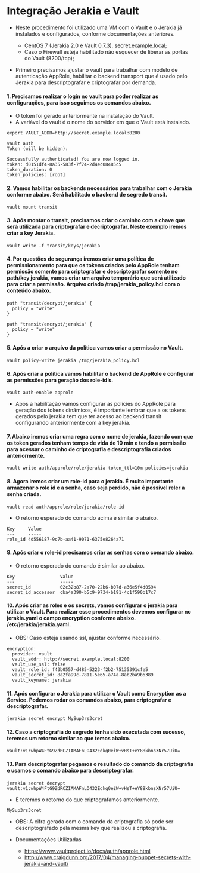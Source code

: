 # Integração Jerakia e Vault

- Neste procedimento foi utilizado uma VM com o Vault e o Jerakia já instalados e configurados, conforme documentações anteriores.

  - CentOS 7 (Jerakia 2.0 e Vault 0.7.3). secret.example.local;
  - Caso o Firewall esteja habilitado não esquecer de liberar as portas do Vault (8200/tcp);

- Primeiro precisamos ajustar o vault para trabalhar com modelo de autenticação AppRole, habilitar o backend transport que é usado pelo Jerakia para descriptografar e criptografar por demanda.

#### 1. Precisamos realizar o login no vault para poder realizar as configurações, para isso seguimos os comandos abaixo.

   - O token foi gerado anteriormente na instalação do Vault.
   - A variável do vault é o nome do servidor em que o Vault está instalado.

```shell
export VAULT_ADDR=http://secret.example.local:8200

vault auth
Token (will be hidden): 

Successfully authenticated! You are now logged in.
token: d0151df4-8a35-583f-7f74-2d4ec08485c5
token_duration: 0
token_policies: [root]
```

#### 2. Vamos habilitar os backends necessários para trabalhar com o Jerakia conforme abaixo. Será habilitado o backend de segredo transit.

```shell
vault mount transit
```

#### 3. Após montar o transit, precisamos criar o caminho com a chave que será utilizada para criptografar e decriptografar. Neste exemplo iremos criar a key Jerakia.

```shell
vault write -f transit/keys/jerakia
```

#### 4. Por questões de segurança iremos criar uma política de permissionamento para que os tokens criados pelo AppRole tenham permissão somente para criptografar e descriptografar somente no path/key jerakia, vamos criar um arquivo temporário que será utilizado para criar a permissão. Arquivo criado /tmp/jerakia_policy.hcl com o conteúdo abaixo.

```shell
path "transit/decrypt/jerakia" {
  policy = "write"
}
 
path "transit/encrypt/jerakia" {
  policy = "write"
}
```

#### 5. Após a criar o arquivo da política vamos criar a permissão no Vault.

```shell
vault policy-write jerakia /tmp/jerakia_policy.hcl
```

#### 6. Após criar a política vamos habilitar o backend de AppRole e configurar as permissões para geração dos role-id’s.

```shell
vault auth-enable approle
```

  - Após a habilitação vamos configurar as policies do AppRole para geração dos tokens dinâmicos, é importante lembrar que a os tokens gerados pelo jerakia tem que ter acesso ao backend transit configurando anteriormente com a key jerakia.

#### 7. Abaixo iremos criar uma regra com o nome de jerakia, fazendo com que os token gerados tenham tempo de vida de 10 min e tendo a permissão para acessar o caminho de criptografia e descriptografia criados anteriormente.

```shell
vault write auth/approle/role/jerakia token_ttl=10m policies=jerakia
```

#### 8. Agora iremos criar um role-id para o jerakia. É muito importante armazenar o role id e a senha, caso seja perdido, não é possível reler a senha criada.

```shell
vault read auth/approle/role/jerakia/role-id
```

  - O retorno esperado do comando acima é similar o abaixo.
  
```shell
Key 	Value
--- 	-----
role_id 4d556187-9c7b-aa41-9071-6375e8264a71
```

#### 9. Após criar o role-id precisamos criar as senhas com o comando abaixo.

  - O retorno esperado do comando é similar ao abaixo.

```shell
Key                 Value
---                 -----
secret_id           02c32b87-2a70-22b6-b07d-a36e5f4d0594
secret_id_accessor  cba4a390-b5c9-9734-b191-4c1f590b17c7
```

#### 10. Após criar as roles e os secrets, vamos configurar o jerakia para utilizar o Vault. Para realizar esse procedimentos devemos configurar no jerakia.yaml o campo encryption conforme abaixo. /etc/jerakia/jerakia.yaml.

  - OBS: Caso esteja usando ssl, ajustar conforme necessário.
  
```shell
encryption:
  provider: vault
  vault_addr: http://secret.example.local:8200
  vault_use_ssl: false
  vault_role_id: f43b0557-d485-5223-f2b2-75135391cfe5
  vault_secret_id: 8a2fa99c-7811-5e65-a74a-8ab2ba9b6389
  vault_keyname: jerakia
```

#### 11. Após configurar o Jerakia para utilizar o Vault como Encryption as a Service. Podemos rodar os comandos abaixo, para criptografar e descriptografar.

```shell
jerakia secret encrypt MySup3rs3cret
```

#### 12. Caso a criptografia do segredo tenha sido executada com sucesso, teremos um retorno similar ao que temos abaixo.

```shell
vault:v1:whpW4FtG9ZdRCZIAMAFnLO432Edkg0eiW+vHsT+eY88kbnsXNr57UiU=
```

#### 13. Para descriptografar pegamos o resultado do comando da criptografia e usamos o comando abaixo para descriptografar.

```shell
jerakia secret decrypt vault:v1:whpW4FtG9ZdRCZIAMAFnLO432Edkg0eiW+vHsT+eY88kbnsXNr57UiU=
```

  - E teremos o retorno do que criptografamos anteriormente.

```shell
MySup3rs3cret
```

- OBS: A cifra gerada com o comando da criptografia só pode ser descriptografado pela mesma key que realizou a criptografia.

- Documentações Utilizadas

  - https://www.vaultproject.io/docs/auth/approle.html
  - http://www.craigdunn.org/2017/04/managing-puppet-secrets-with-jerakia-and-vault/
